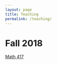 ```yaml
---
layout: page
title: Teaching
permalink: /teaching/
---
```


# Fall 2018

[Math 417](teaching/math417fall.md)
